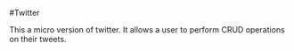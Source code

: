 #Twitter 

This a micro version of twitter. It allows a user to perform CRUD operations on their tweets. 
